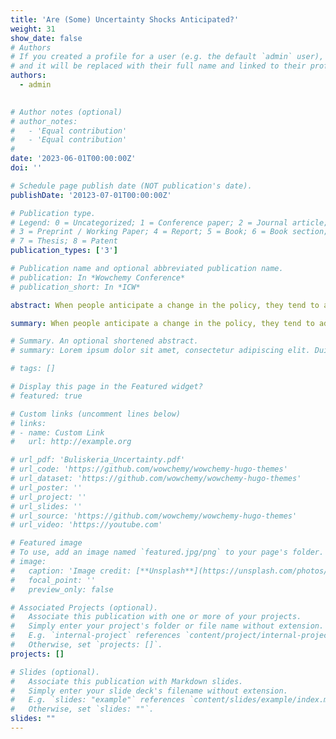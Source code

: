 ```yaml
---
title: 'Are (Some) Uncertainty Shocks Anticipated?'
weight: 31
show_date: false
# Authors
# If you created a profile for a user (e.g. the default `admin` user), write the username (folder name) here
# and it will be replaced with their full name and linked to their profile.
authors:
  - admin
 

# Author notes (optional)
# author_notes:
#   - 'Equal contribution'
#   - 'Equal contribution'
# 
date: '2023-06-01T00:00:00Z'
doi: ''

# Schedule page publish date (NOT publication's date).
publishDate: '20123-07-01T00:00:00Z'

# Publication type.
# Legend: 0 = Uncategorized; 1 = Conference paper; 2 = Journal article;
# 3 = Preprint / Working Paper; 4 = Report; 5 = Book; 6 = Book section;
# 7 = Thesis; 8 = Patent
publication_types: ['3']

# Publication name and optional abbreviated publication name.
# publication: In *Wowchemy Conference*
# publication_short: In *ICW*

abstract: When people anticipate a change in the policy, they tend to adjust their behavior before the actual decision is made. The impact of anticipation on the results of VAR literature has been demonstrated particularly by Ramey (2009), who reexamines the differences between traditional Cholesky identification and the Ramey-Shapiro narrative approach with contradictory conclusions on the effect of government spending on consumption and wages. She discusses the importance of timing the identified shock (government spending) and argues that failing to count for the anticipation effect of the shock can cause these contradicting conclusions. So far, these aspects have not been discussed in the context of uncertainty shocks. However, some of the most prominent peaks in uncertainty, such as the Brexit referendum, could have been anticipated before the event actually happened. Daily data will allow studying the evolution of uncertainty related to specific events before and after the specific event so that an identification of the unexpected part of uncertainty will be possible.

summary: When people anticipate a change in the policy, they tend to adjust their behavior before the actual decision is made. The impact of anticipation on the results of VAR literature has been demonstrated particularly by Ramey (2009), who reexamines the differences between traditional Cholesky identification and the Ramey-Shapiro narrative approach with contradictory conclusions on the effect of government spending on consumption and wages. She discusses the importance of timing the identified shock (government spending) and argues that failing to count for the anticipation effect of the shock can cause these contradicting conclusions. So far, these aspects have not been discussed in the context of uncertainty shocks. However, some of the most prominent peaks in uncertainty, such as the Brexit referendum, could have been anticipated before the event actually happened. Daily data will allow studying the evolution of uncertainty related to specific events before and after the specific event so that an identification of the unexpected part of uncertainty will be possible.

# Summary. An optional shortened abstract.
# summary: Lorem ipsum dolor sit amet, consectetur adipiscing elit. Duis posuere tellus ac convallis placerat. Proin tincidunt magna sed ex sollicitudin condimentum.

# tags: []

# Display this page in the Featured widget?
# featured: true

# Custom links (uncomment lines below)
# links:
# - name: Custom Link
#   url: http://example.org

# url_pdf: 'Buliskeria_Uncertainty.pdf'
# url_code: 'https://github.com/wowchemy/wowchemy-hugo-themes'
# url_dataset: 'https://github.com/wowchemy/wowchemy-hugo-themes'
# url_poster: ''
# url_project: ''
# url_slides: ''
# url_source: 'https://github.com/wowchemy/wowchemy-hugo-themes'
# url_video: 'https://youtube.com'

# Featured image
# To use, add an image named `featured.jpg/png` to your page's folder.
# image:
#   caption: 'Image credit: [**Unsplash**](https://unsplash.com/photos/pLCdAaMFLTE)'
#   focal_point: ''
#   preview_only: false

# Associated Projects (optional).
#   Associate this publication with one or more of your projects.
#   Simply enter your project's folder or file name without extension.
#   E.g. `internal-project` references `content/project/internal-project/index.md`.
#   Otherwise, set `projects: []`.
projects: []

# Slides (optional).
#   Associate this publication with Markdown slides.
#   Simply enter your slide deck's filename without extension.
#   E.g. `slides: "example"` references `content/slides/example/index.md`.
#   Otherwise, set `slides: ""`.
slides: ""
---
```


<!--
{{% callout note %}}
Click the _Cite_ button above to demo the feature to enable visitors to import publication metadata into their reference management software.
{{% /callout %}}

{{% callout note %}}
Create your slides in Markdown - click the _Slides_ button to check out the example.
{{% /callout %}}

Supplementary notes can be added here, including [code, math, and images](https://wowchemy.com/docs/writing-markdown-latex/).
-->
